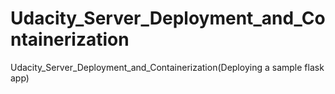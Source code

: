 # Udacity_Server_Deployment_and_Containerization
Udacity_Server_Deployment_and_Containerization(Deploying a sample flask app)
